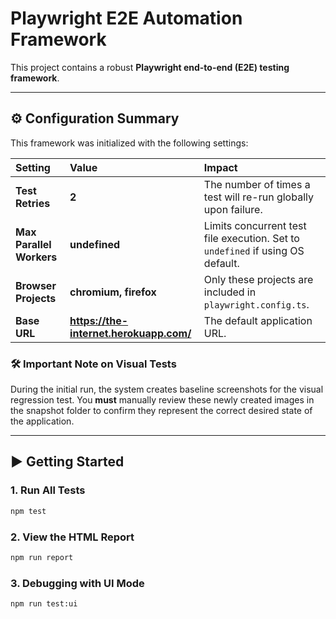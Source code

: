 # Playwright E2E Automation Framework

This project contains a robust **Playwright end-to-end (E2E) testing framework**.

---

## ⚙️ Configuration Summary

This framework was initialized with the following settings:

| Setting | Value | Impact |
| :--- | :--- | :--- |
| **Test Retries** | **2** | The number of times a test will re-run globally upon failure. |
| **Max Parallel Workers** | **undefined** | Limits concurrent test file execution. Set to `undefined` if using OS default. |
| **Browser Projects** | **chromium, firefox** | Only these projects are included in `playwright.config.ts`. |
| **Base URL** | **https://the-internet.herokuapp.com/** | The default application URL. |

### 🛠️ Important Note on Visual Tests

During the initial run, the system creates baseline screenshots for the visual regression test. You **must** manually review these newly created images in the snapshot folder to confirm they represent the correct desired state of the application.

---

## ▶️ Getting Started

### 1. Run All Tests

```bash
npm test
```

### 2. View the HTML Report

```bash
npm run report
```

### 3. Debugging with UI Mode

```bash
npm run test:ui
```
